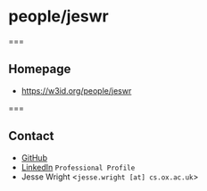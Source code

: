 # people/jeswr

===
## Homepage
* https://w3id.org/people/jeswr

===
## Contact
* [GitHub](https://github.com/jeswr/)
* [LinkedIn](https://www.linkedin.com/in/jeswr/) `Professional Profile`
* Jesse Wright <`jesse.wright [at] cs.ox.ac.uk`>

